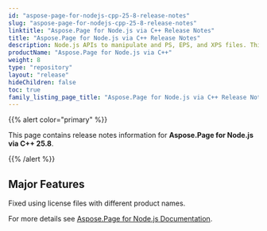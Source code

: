 ```yaml
---
id: "aspose-page-for-nodejs-cpp-25-8-release-notes"
slug: "aspose-page-for-nodejs-cpp-25-8-release-notes"
linktitle: "Aspose.Page for Node.js via C++ Release Notes"
title: "Aspose.Page for Node.js via C++ Release Notes"
description: Node.js APIs to manipulate and PS, EPS, and XPS files. This page contains new Aspose.Page for Node.js C++ features.
productName: "Aspose.Page for Node.js via C++"
weight: 8
type: "repository"
layout: "release"
hideChildren: false
toc: true
family_listing_page_title: "Aspose.Page for Node.js via C++ Release Notes"
---
```


{{% alert color="primary" %}}

This page contains release notes information for **Aspose.Page for Node.js via C++ 25.8**.

{{% /alert %}}

## Major Features

Fixed using license files with different product names.

For more details see [Aspose.Page for Node.js Documentation](https://docs.aspose.com/page/nodejs-cpp/).

